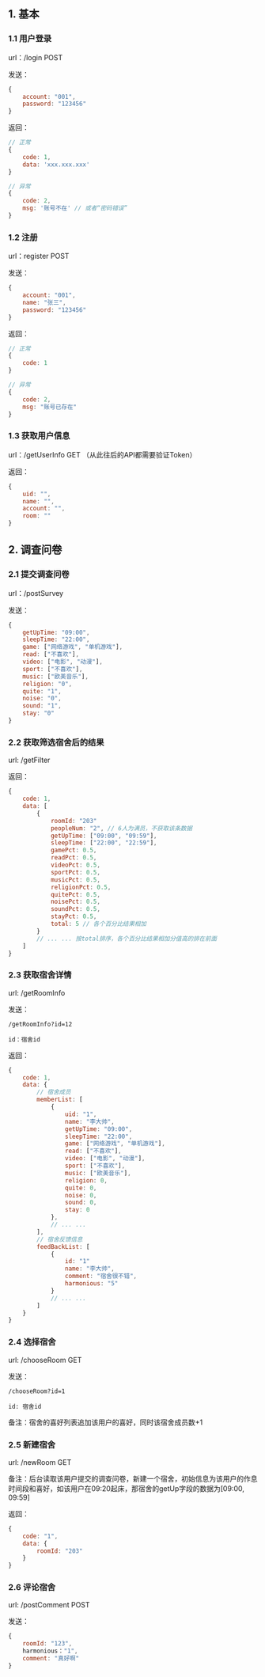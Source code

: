 ## 1. 基本
### 1.1 用户登录
url：/login POST

发送：
```js
{
    account: "001",
    password: "123456"
}
```

返回：
```js
// 正常
{
    code: 1,
    data: 'xxx.xxx.xxx'
}

// 异常
{
    code: 2,
    msg: '账号不在' // 或者“密码错误”
}
```

### 1.2 注册
url：register POST

发送：
```js
{
    account: "001",
    name: "张三",
    password: "123456"
}
```

返回：
```js
// 正常
{
    code: 1
}

// 异常
{
    code: 2,
    msg: "账号已存在"
}
```

### 1.3 获取用户信息
url：/getUserInfo GET （从此往后的API都需要验证Token）

返回：
```js
{
    uid: "",
    name: "",
    account: "",
    room: ""
}
```

## 2. 调查问卷

### 2.1 提交调查问卷
url：/postSurvey

发送：
```js
{
    getUpTime: "09:00",
    sleepTime: "22:00",
    game: ["网络游戏", "单机游戏"],
    read: ["不喜欢"],
    video: ["电影", "动漫"],
    sport: ["不喜欢"],
    music: ["欧美音乐"],
    religion: "0",
    quite: "1",
    noise: "0",
    sound: "1",
    stay: "0"
}
```

### 2.2 获取筛选宿舍后的结果
url: /getFilter

返回：
```js
{
    code: 1,
    data: [
        {
            roomId: "203"
            peopleNum: "2", // 6人为满员，不获取该条数据
            getUpTime: ["09:00", "09:59"],
            sleepTime: ["22:00", "22:59"],
            gamePct: 0.5,
            readPct: 0.5,
            videoPct: 0.5,
            sportPct: 0.5,
            musicPct: 0.5,
            religionPct: 0.5,
            quitePct: 0.5,
            noisePct: 0.5,
            soundPct: 0.5,
            stayPct: 0.5,
            total: 5 // 各个百分比结果相加
        }
        // ... ... 按total排序，各个百分比结果相加分值高的排在前面
    ]
}
```

### 2.3 获取宿舍详情
url: /getRoomInfo

发送：
```
/getRoomInfo?id=12 

id：宿舍id
```

返回：
```js
{
    code: 1,
    data: {
        // 宿舍成员
        memberList: [
            {
                uid: "1",
                name: "李大帅",
                getUpTime: "09:00",
                sleepTime: "22:00",
                game: ["网络游戏", "单机游戏"],
                read: ["不喜欢"],
                video: ["电影", "动漫"],
                sport: ["不喜欢"],
                music: ["欧美音乐"],
                religion: 0,
                quite: 0,
                noise: 0,
                sound: 0,
                stay: 0
            },
            // ... ...
        ],
        // 宿舍反馈信息
        feedBackList: [
            {
                id: "1"
                name: "李大帅",
                comment: "宿舍很不错",
                harmonious: "5"
            }
            // ... ...
        ]
    }
}
```

### 2.4 选择宿舍
url: /chooseRoom GET

发送：
```
/chooseRoom?id=1

id: 宿舍id
```

备注：宿舍的喜好列表追加该用户的喜好，同时该宿舍成员数+1

### 2.5 新建宿舍

url: /newRoom GET

备注：后台读取该用户提交的调查问卷，新建一个宿舍，初始信息为该用户的作息时间段和喜好，如该用户在09:20起床，那宿舍的getUp字段的数据为[09:00, 09:59]

返回：
```js
{
    code: "1",
    data: {
        roomId: "203"
    }
}
```

### 2.6 评论宿舍

url: /postComment POST

发送：
```js
{
    roomId: "123",
    harmonious："1",
    comment: "真好啊"
}
```